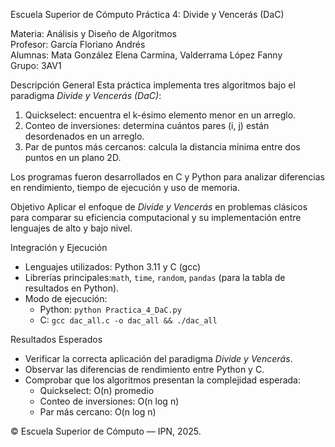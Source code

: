 Escuela Superior de Cómputo
Práctica 4: Divide y Vencerás (DaC)

Materia: Análisis y Diseño de Algoritmos  
Profesor: García Floriano Andrés  
Alumnas: Mata González Elena Carmina, Valderrama López Fanny  
Grupo: 3AV1  


Descripción General
Esta práctica implementa tres algoritmos bajo el paradigma *Divide y Vencerás (DaC)*:
1. Quickselect: encuentra el k-ésimo elemento menor en un arreglo.
2. Conteo de inversiones: determina cuántos pares (i, j) están desordenados en un arreglo.
3. Par de puntos más cercanos: calcula la distancia mínima entre dos puntos en un plano 2D.

Los programas fueron desarrollados en C y Python para analizar diferencias en rendimiento, tiempo de ejecución y uso de memoria.


Objetivo
Aplicar el enfoque de *Divide y Vencerás* en problemas clásicos para comparar su eficiencia computacional y su implementación entre lenguajes de alto y bajo nivel.


Integración y Ejecución
- Lenguajes utilizados: Python 3.11 y C (gcc)
- Librerías principales:`math`, `time`, `random`, `pandas` (para la tabla de resultados en Python).
- Modo de ejecución:
  - Python: `python Practica_4_DaC.py`
  - C: `gcc dac_all.c -o dac_all && ./dac_all`


Resultados Esperados
- Verificar la correcta aplicación del paradigma *Divide y Vencerás*.
- Observar las diferencias de rendimiento entre Python y C.
- Comprobar que los algoritmos presentan la complejidad esperada:
  - Quickselect: O(n) promedio
  - Conteo de inversiones: O(n log n)
  - Par más cercano: O(n log n)


© Escuela Superior de Cómputo — IPN, 2025.
